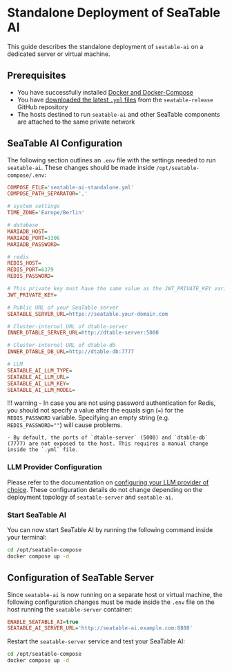# Standalone Deployment of SeaTable AI

This guide describes the standalone deployment of `seatable-ai` on a dedicated server or virtual machine.

## Prerequisites

- You have successfully installed [Docker and Docker-Compose](../basic-setup.md#install-docker-and-docker-compose-plugin)
- You have [downloaded the latest `.yml` files](../basic-setup.md#1-create-basic-structure) from the `seatable-release` GitHub repository
- The hosts destined to run `seatable-ai` and other SeaTable components are attached to the same private network

## SeaTable AI Configuration

The following section outlines an `.env` file with the settings needed to run `seatable-ai`.
These changes should be made inside `/opt/seatable-compose/.env`:

```ini
COMPOSE_FILE='seatable-ai-standalone.yml'
COMPOSE_PATH_SEPARATOR=','

# system settings
TIME_ZONE='Europe/Berlin'

# database
MARIADB_HOST=
MARIADB_PORT=3306
MARIADB_PASSWORD=

# redis
REDIS_HOST=
REDIS_PORT=6379
REDIS_PASSWORD=

# This private key must have the same value as the JWT_PRIVATE_KEY variable on other SeaTable nodes
JWT_PRIVATE_KEY=

# Public URL of your SeaTable server
SEATABLE_SERVER_URL=https://seatable.your-domain.com

# Cluster-internal URL of dtable-server
INNER_DTABLE_SERVER_URL=http://dtable-server:5000

# Cluster-internal URL of dtable-db
INNER_DTABLE_DB_URL=http://dtable-db:7777

# LLM
SEATABLE_AI_LLM_TYPE=
SEATABLE_AI_LLM_URL=
SEATABLE_AI_LLM_KEY=
SEATABLE_AI_LLM_MODEL=
```

!!! warning
    - In case you are not using password authentication for Redis, you should not specify a value after the equals sign (`=`) for the `REDIS_PASSWORD` variable.
      Specifying an empty string (e.g. `REDIS_PASSWORD=""`) will cause problems.

    - By default, the ports of `dtable-server` (5000) and `dtable-db` (7777) are not exposed to the host. This requires a manual change inside the `.yml` file.

### LLM Provider Configuration

Please refer to the documentation on [configuring your LLM provider of choice](../components/seatable-ai.md#llm-provider-configuration).
These configuration details do not change depending on the deployment topology of `seatable-server` and `seatable-ai`.

### Start SeaTable AI

You can now start SeaTable AI by running the following command inside your terminal:

```bash
cd /opt/seatable-compose
docker compose up -d
```

## Configuration of SeaTable Server

Since `seatable-ai` is now running on a separate host or virtual machine, the following configuration changes must be made inside the `.env` file on the host running the `seatable-server` container:

```ini
ENABLE_SEATABLE_AI=true
SEATABLE_AI_SERVER_URL='http://seatable-ai.example.com:8888'
```

Restart the `seatable-server` service and test your SeaTable AI:

```bash
cd /opt/seatable-compose
docker compose up -d
```
